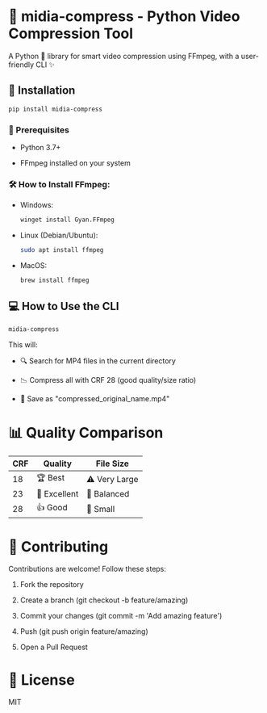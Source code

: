 # 📼 midia-compress - Python Video Compression Tool

A Python 🐍 library for smart video compression using FFmpeg, with a user-friendly CLI ✨


## 🚀 Installation

```bash
pip install midia-compress
```

### 🔧 Prerequisites

- Python 3.7+

- FFmpeg installed on your system


### 🛠️ How to Install FFmpeg:

- Windows:
  ```bash
  winget install Gyan.FFmpeg
  ```

- Linux (Debian/Ubuntu):
  ```bash
  sudo apt install ffmpeg
  ```
- MacOS:
  ```bash
  brew install ffmpeg
  ```



## 💻 How to Use the CLI

```bash
midia-compress
```

This will:

- 🔍 Search for MP4 files in the current directory

- 📉 Compress all with CRF 28 (good quality/size ratio)

-  💾 Save as "compressed_original_name.mp4"



# 📊 Quality Comparison
| CRF | Quality       | File Size      |
|-----|--------------|---------------|
| 18  | 🏆 Best      | ⚠️ Very Large |
| 23  | 💎 Excellent | 📏 Balanced   |
| 28  | 👍 Good      | 🐜 Small      |


# 🤝 Contributing

Contributions are welcome! Follow these steps:

1. Fork the repository

2. Create a branch (git checkout -b feature/amazing)

3. Commit your changes (git commit -m 'Add amazing feature')

4. Push (git push origin feature/amazing)

5. Open a Pull Request


# 📜 License

MIT

